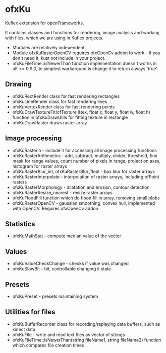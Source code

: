 # ofxKu
Kuflex extension for openFrameworks.

It contains classes and functions for rendering, image analysis and working with files, which we are using in Kuflex projects.
* Modules are relatively independent. 
* Module ofxKuRasterOpenCV requires ofxOpenCv addon to work - if you don't need it, kust not include in your project.
* ofxKuFileTime::isNewerThan function implementation doesn't works in oF >= 0.9.0, te simplest workaround is change it to return always 'true'.

## Drawing
* ofxKuRectRender class for fast rendering rectangles
* ofxKuLineRender class for fast rendering lines
* ofxKuVertexRender class for fast rendering points
* ofxKuDrawTextureFit(ofTexture &tex, float x, float y, float w, float h) function in ofxKuDrawUtils for fitting texture in rectangle
* ofxKuDrawRaster draws raster array

## Image processing
* ofxKuRaster.h - include it for accessing all image processing functions
* ofxKuRasterArithmetics - add, subtract, multiply, divide, threshold, find mask for range values, 
count number of pixels in range, project on axes, histogram for raster arrays
* ofxKuRasterBlur_int, ofxKuRasterBlur_float - box blur for raster arrays
* ofxKuRasterInterpolate - interpolation of raster arrays, including ofPoint rasters
* ofxKuRasterMorphology - dilatation and erosion, contour detection
* ofxKuRasterResize_nearest - resize raster arrays
* ofxKuFloodFill function which do flood fill in array, removing small blobs
* ofxKuRasterOpenCV - gaussian smoothing, convex hull, implemented with OpenCV. Requires ofxOpenCv addon.

## Statistics
* ofxKuMathStat - compute median value of the vector

## Values
* ofxKuValueCheckChange - checks if value was changed
* ofxKuSlowBit - bit, controllable changing it state

## Presets
* ofxKuPreset - presets maintaining system

## Utilities for files
* ofxKuBufferRecorder class for recording/replaying data buffers, such as kinect data
* ofxKuFile - write and read text files as vector of strings
* ofxKuFileTime::isNewerThan(string fileName1, string fileName2) function which compares file creation times


